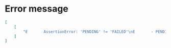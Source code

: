 # Error message

```json
[
    [
        "E       AssertionError: 'PENDING' != 'FAILED'\nE       - PENDING\nE       + FAILED"
    ]
]
```
